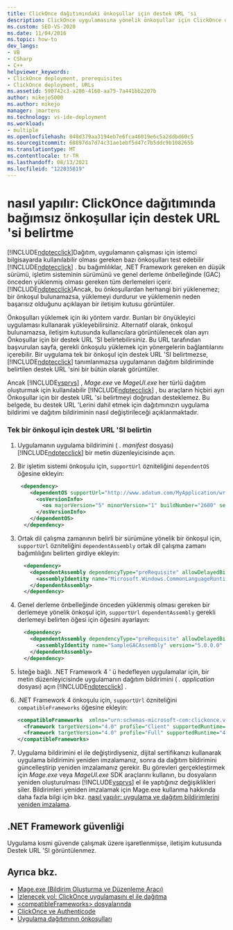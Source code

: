 ```yaml
---
title: ClickOnce dağıtımındaki önkoşullar için destek URL 'si
description: ClickOnce uygulamasına yönelik önkoşullar için ClickOnce dağıtım testlerinin nasıl çalıştırılacağını ve dağıtımın eksik önkoşullara nasıl uğraşır olduğunu öğrenin.
ms.custom: SEO-VS-2020
ms.date: 11/04/2016
ms.topic: how-to
dev_langs:
- VB
- CSharp
- C++
helpviewer_keywords:
- ClickOnce deployment, prerequisites
- ClickOnce deployment, URLs
ms.assetid: 590742c3-a286-4160-aa75-7a441bb2207b
author: mikejo5000
ms.author: mikejo
manager: jmartens
ms.technology: vs-ide-deployment
ms.workload:
- multiple
ms.openlocfilehash: 048d379aa3194eb7e6fca46019e6c5a2ddbd60c5
ms.sourcegitcommit: 68897da7d74c31ae1ebf5d47c7b5ddc9b108265b
ms.translationtype: MT
ms.contentlocale: tr-TR
ms.lasthandoff: 08/13/2021
ms.locfileid: "122035819"
---
```

# <a name="how-to-specify-a-support-url-for-individual-prerequisites-in-a-clickonce-deployment"></a>nasıl yapılır: ClickOnce dağıtımında bağımsız önkoşullar için destek URL 'si belirtme
[!INCLUDE[ndptecclick](../deployment/includes/ndptecclick_md.md)]Dağıtım, uygulamanın çalışması için istemci bilgisayarda kullanılabilir olması gereken bazı önkoşulları test edebilir [!INCLUDE[ndptecclick](../deployment/includes/ndptecclick_md.md)] . bu bağımlılıklar, .NET Framework gereken en düşük sürümü, işletim sisteminin sürümünü ve genel derleme önbelleğinde (GAC) önceden yüklenmiş olması gereken tüm derlemeleri içerir. [!INCLUDE[ndptecclick](../deployment/includes/ndptecclick_md.md)]Ancak, bu önkoşullardan herhangi biri yüklenemez; bir önkoşul bulunamazsa, yüklemeyi durdurur ve yüklemenin neden başarısız olduğunu açıklayan bir iletişim kutusu görüntüler.

 Önkoşulları yüklemek için iki yöntem vardır. Bunları bir önyükleyici uygulaması kullanarak yükleyebilirsiniz. Alternatif olarak, önkoşul bulunamazsa, iletişim kutusunda kullanıcılara görüntülenecek olan ayrı Önkoşullar için bir destek URL 'SI belirtebilirsiniz. Bu URL tarafından başvurulan sayfa, gerekli önkoşulu yüklemek için yönergelerin bağlantılarını içerebilir. Bir uygulama tek bir önkoşul için destek URL 'SI belirtmezse, [!INCLUDE[ndptecclick](../deployment/includes/ndptecclick_md.md)] tanımlanmazsa uygulamanın dağıtım bildiriminde belirtilen destek URL 'sini bir bütün olarak görüntüler.

 Ancak [!INCLUDE[vsprvs](../code-quality/includes/vsprvs_md.md)] , *Mage.exe* ve *MageUI.exe* her türlü dağıtım oluşturmak için kullanılabilir [!INCLUDE[ndptecclick](../deployment/includes/ndptecclick_md.md)] , bu araçların hiçbiri ayrı Önkoşullar için bir destek URL 'si belirtmeyi doğrudan desteklemez. Bu belgede, bu destek URL 'Lerini dahil etmek için dağıtımınızın uygulama bildirimi ve dağıtım bildiriminin nasıl değiştirileceği açıklanmaktadır.

### <a name="specify-a-support-url-for-an-individual-prerequisite"></a>Tek bir önkoşul için destek URL 'SI belirtin

1. Uygulamanın uygulama bildirimini ( *. manifest* dosyası) [!INCLUDE[ndptecclick](../deployment/includes/ndptecclick_md.md)] bir metin düzenleyicisinde açın.

2. Bir işletim sistemi önkoşulu için, `supportUrl` özniteliğini `dependentOS` öğesine ekleyin:

   ```xml
    <dependency>
       <dependentOS supportUrl="http://www.adatum.com/MyApplication/wrongOSFound.htm">
         <osVersionInfo>
           <os majorVersion="5" minorVersion="1" buildNumber="2600" servicePackMajor="0" servicePackMinor="0" />
         </osVersionInfo>
       </dependentOS>
     </dependency>
   ```

3. Ortak dil çalışma zamanının belirli bir sürümüne yönelik bir önkoşul için, `supportUrl` özniteliğini `dependentAssembly` ortak dil çalışma zamanı bağımlılığını belirten girdiye ekleyin:

   ```xml
     <dependency>
       <dependentAssembly dependencyType="preRequisite" allowDelayedBinding="true" supportUrl=" http://www.adatum.com/MyApplication/wrongClrVersionFound.htm">
         <assemblyIdentity name="Microsoft.Windows.CommonLanguageRuntime" version="4.0.30319.0" />
       </dependentAssembly>
     </dependency>
   ```

4. Genel derleme önbelleğinde önceden yüklenmiş olması gereken bir derlemeye yönelik önkoşul için, `supportUrl` `dependentAssembly` gerekli derlemeyi belirten öğesi için öğesini ayarlayın:

   ```xml
     <dependency>
       <dependentAssembly dependencyType="preRequisite" allowDelayedBinding="true" supportUrl=" http://www.adatum.com/MyApplication/missingSampleGACAssembly.htm">
         <assemblyIdentity name="SampleGACAssembly" version="5.0.0.0" publicKeyToken="04529dfb5da245c5" processorArchitecture="msil" language="neutral" />
       </dependentAssembly>
     </dependency>
   ```

5. İsteğe bağlı. .NET Framework 4 ' ü hedefleyen uygulamalar için, bir metin düzenleyicisinde uygulamanın dağıtım bildirimini ( *. application* dosyası) açın [!INCLUDE[ndptecclick](../deployment/includes/ndptecclick_md.md)] .

6. .NET Framework 4 önkoşulu için, `supportUrl` özniteliğini `compatibleFrameworks` öğesine ekleyin:

   ```xml
   <compatibleFrameworks  xmlns="urn:schemas-microsoft-com:clickonce.v2" supportUrl="http://adatum.com/MyApplication/CompatibleFrameworks.htm">
     <framework targetVersion="4.0" profile="Client" supportedRuntime="4.0.30319" />
     <framework targetVersion="4.0" profile="Full" supportedRuntime="4.0.30319" />
   </compatibleFrameworks>
   ```

7. Uygulama bildirimini el ile değiştirdiyseniz, dijital sertifikanızı kullanarak uygulama bildirimini yeniden imzalamanız, sonra da dağıtım bildirimini güncelleştirip yeniden imzalamanız gerekir. Bu görevleri gerçekleştirmek için *Mage.exe* veya *MageUI.exe* SDK araçlarını kullanın, bu dosyaların yeniden oluşturulması [!INCLUDE[vsprvs](../code-quality/includes/vsprvs_md.md)] el ile yaptığınız değişiklikleri siler. Bildirimleri yeniden imzalamak için Mage.exe kullanma hakkında daha fazla bilgi için bkz. [nasıl yapılır: uygulama ve dağıtım bildirimlerini yeniden imzalama](../deployment/how-to-re-sign-application-and-deployment-manifests.md).

## <a name="net-framework-security"></a>.NET Framework güvenliği
 Uygulama kısmi güvende çalışmak üzere işaretlenmişse, iletişim kutusunda Destek URL 'SI görüntülenmez.

## <a name="see-also"></a>Ayrıca bkz.
- [Mage.exe (Bildirim Oluşturma ve Düzenleme Aracı)](/dotnet/framework/tools/mage-exe-manifest-generation-and-editing-tool)
- [İzlenecek yol: ClickOnce uygulamasını el ile dağıtma](../deployment/walkthrough-manually-deploying-a-clickonce-application.md)
- [\<compatibleFrameworks> dosyalarında](../deployment/compatibleframeworks-element-clickonce-deployment.md)
- [ClickOnce ve Authenticode](../deployment/clickonce-and-authenticode.md)
- [Uygulama dağıtımının önkoşulları](../deployment/application-deployment-prerequisites.md)
